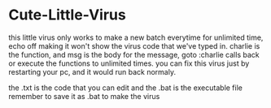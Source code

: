 # Cute-Little-Virus
this little virus only works to make a new batch everytime for unlimited time, 
echo off making it won't show the virus code that we've typed in. charlie is the 
function, and msg is the body for the message, goto :charlie calls back or execute 
the functions to unlimited times. you can fix this virus just by restarting your pc, 
and it would run back normaly.

the .txt is the code that you can edit
and the .bat is the executable file
remember to save it as .bat to make the virus
